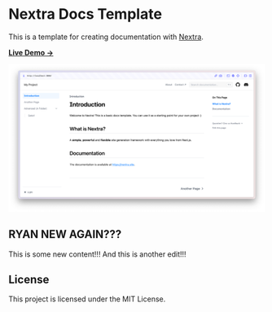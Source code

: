 # Nextra Docs Template 

This is a template for creating documentation with [Nextra](https://nextra.site).

[**Live Demo →**](https://nextra-docs-template.vercel.app)

[![](.github/screenshot.png)](https://nextra-docs-template.vercel.app)


## RYAN NEW AGAIN???

This is some new content!!! And this is another edit!!!


## License

This project is licensed under the MIT License.
